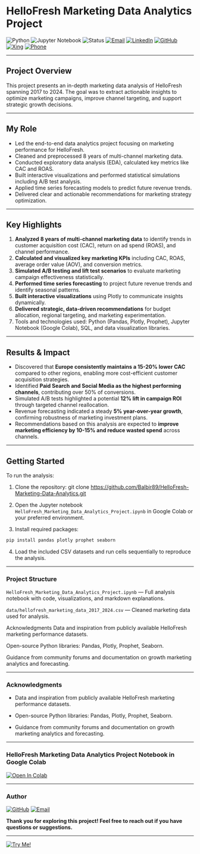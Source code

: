 # HelloFresh Marketing Data Analytics Project

![Python](https://img.shields.io/badge/Python-3.11-blue.svg)
![Jupyter Notebook](https://img.shields.io/badge/Jupyter-Notebook-orange.svg)
![Status](https://img.shields.io/badge/Status-Completed-green.svg)
[![Email](https://img.shields.io/badge/Email-balbir.singh89@gmail.com-blue?style=flat&logo=gmail)](mailto:balbir.singh89@gmail.com)
[![LinkedIn](https://img.shields.io/badge/LinkedIn-Balbir%20Singh-blue?style=flat&logo=linkedin)](https://www.linkedin.com/in/balbir-finance-investment-berlin/)
[![GitHub](https://img.shields.io/badge/GitHub-Balbir89-black?style=flat&logo=github)](https://github.com/Balbir89)
[![Xing](https://img.shields.io/badge/Xing-Balbir%20Singh-green?style=flat&logo=xing)](https://www.xing.com/profile/Balbir_Singh26/web_profiles)
[![Phone](https://img.shields.io/badge/Phone-%2B49%2017683380871-blue?style=flat&logo=phone)](tel:+4917683380871)

---

## Project Overview

This project presents an in-depth marketing data analysis of HelloFresh spanning 2017 to 2024. The goal was to extract actionable insights to optimize marketing campaigns, improve channel targeting, and support strategic growth decisions.

---

## My Role

- Led the end-to-end data analytics project focusing on marketing performance for HelloFresh.
- Cleaned and preprocessed 8 years of multi-channel marketing data.
- Conducted exploratory data analysis (EDA), calculated key metrics like CAC and ROAS.
- Built interactive visualizations and performed statistical simulations including A/B test analysis.
- Applied time series forecasting models to predict future revenue trends.
- Delivered clear and actionable recommendations for marketing strategy optimization.

---

## Key Highlights

1. **Analyzed 8 years of multi-channel marketing data** to identify trends in customer acquisition cost (CAC), return on ad spend (ROAS), and channel performance.
2. **Calculated and visualized key marketing KPIs** including CAC, ROAS, average order value (AOV), and conversion metrics.
3. **Simulated A/B testing and lift test scenarios** to evaluate marketing campaign effectiveness statistically.
4. **Performed time series forecasting** to project future revenue trends and identify seasonal patterns.
5. **Built interactive visualizations** using Plotly to communicate insights dynamically.
6. **Delivered strategic, data-driven recommendations** for budget allocation, regional targeting, and marketing experimentation.
7. Tools and technologies used: Python (Pandas, Plotly, Prophet), Jupyter Notebook (Google Colab), SQL, and data visualization libraries.

---

## Results & Impact

- Discovered that **Europe consistently maintains a 15-20% lower CAC** compared to other regions, enabling more cost-efficient customer acquisition strategies.
- Identified **Paid Search and Social Media as the highest performing channels**, contributing over 50% of conversions.
- Simulated A/B tests highlighted a potential **12% lift in campaign ROI** through targeted channel reallocation.
- Revenue forecasting indicated a steady **5% year-over-year growth**, confirming robustness of marketing investment plans.
- Recommendations based on this analysis are expected to **improve marketing efficiency by 10-15% and reduce wasted spend** across channels.

---

## Getting Started

To run the analysis:

1. Clone the repository:
git clone https://github.com/Balbir89/HelloFresh-Marketing-Data-Analytics.git

2. Open the Jupyter notebook `HelloFresh_Marketing_Data_Analytics_Project.ipynb` in Google Colab or your preferred environment.
3. Install required packages:
```bash
pip install pandas plotly prophet seaborn
```

4. Load the included CSV datasets and run cells sequentially to reproduce the analysis.

---

### Project Structure

```HelloFresh_Marketing_Data_Analytics_Project.ipynb``` — Full analysis notebook with code, visualizations, and markdown explanations.

```data/hellofresh_marketing_data_2017_2024.csv``` — Cleaned marketing data used for analysis.

Acknowledgments
Data and inspiration from publicly available HelloFresh marketing performance datasets.

Open-source Python libraries: Pandas, Plotly, Prophet, Seaborn.

Guidance from community forums and documentation on growth marketing analytics and forecasting.

---

### Acknowledgments

* Data and inspiration from publicly available HelloFresh marketing performance datasets.

* Open-source Python libraries: Pandas, Plotly, Prophet, Seaborn.

* Guidance from community forums and documentation on growth marketing analytics and forecasting.

---

### HelloFresh Marketing Data Analytics Project Notebook in Google Colab

[![Open In Colab](https://colab.research.google.com/assets/colab-badge.svg)](https://colab.research.google.com/drive/1DGhh8snDDTjP1ZCZrUx5MMz7OBKF1Jxg#scrollTo=ZrWLBxyZ9Zd3)

---

### Author

[![GitHub](https://img.shields.io/badge/GitHub-Balbir89-blue?logo=github&style=flat-square)](https://github.com/balbir89)
[![Email](https://img.shields.io/badge/Email-balbirbhatia.20@gmail.com-red?style=flat-square&logo=gmail&logoColor=white)](mailto:balbirbhatia.20@gmail.com)

**Thank you for exploring this project! Feel free to reach out if you have questions or suggestions.**

---

[![Try Me!](https://img.shields.io/badge/Try%20Me!-Let's%20Go!-brightgreen?style=for-the-badge)](#)







